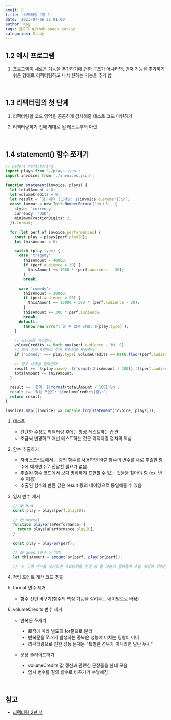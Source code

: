 ```yaml
---
emoji: 👋
title: '리팩터링 1장-1'
date: '2023-07-06 22:01:00'
author: Kay
tags: 블로그 github-pages gatsby
categories: Study
---
```


## 1.2 예시 프로그램

1. 프로그램이 새로운 기능을 추가하기에 편한 구조가 아니라면, 먼저 기능을 추가하기 쉬운 형태로 리팩터링하고 나서 원하는 기능을 추가 함

<br>

## 1.3 리팩터링의 첫 단계

1. 리팩터링할 코드 영역을 꼼꼼하게 검사해줄 테스트 코드 마련하기

2. 리팩터링하기 전에 제대로 된 테스트부터 마련

<br>

## 1.4 statement() 함수 쪼개기

```ts
// Before refactoring
import plays from './plays.json';
import invoices from './invoices.json';

function statement(invoice, plays) {
  let totalAmount = 0;
  let volumeCredits = 0;
  let result = `청구내역 (고객명: ${invoice.customer})\n`;
  const format = new Intl.NumberFormat('en-US', {
    style: 'currency',
    currency: 'USD',
    minimumFractionDigits: 2,
  }).format;

  for (let perf of invoice.performances) {
    const play = plays[perf.playID];
    let thisAmount = 0;

    switch (play.type) {
      case 'tragedy':
        thisAmount = 40000;
        if (perf.audience > 30) {
          thisAmount += 1000 * (perf.audience - 30);
        }
        break;

      case 'comedy':
        thisAmount = 30000;
        if (perf.audience > 20) {
          thisAmount += 10000 + 500 * (perf.audience - 20);
        }
        thisAmount += 300 * perf.audience;
        break;
      default:
        throw new Error(`알 수 없는 장르: ${play.type}`);
    }

    // 포인트를 적립한다.
    volumeCredits += Math.max(perf.audience - 30, 0);
    // 희극 관객 5명마다 추가 포인트를 제공한다.
    if ('comedy' === play.type) volumeCredits += Math.floor(perf.audience / 5);

    // 청구 내역을 출력한다.
    result += `${play.name}: ${format(thisAmount / 100)} (${perf.audience}석)\n`;
    totalAmount += thisAmount;
  }

  result += `총액: ${format(totalAmount / 100)}\n`;
  result += `적립 포인트: ${volumeCredits}점\n`;
  return result;
}

invoices.map((invoice) => console.log(statement(invoice, plays)));
```

1.  테스트

    - 간단한 수정도 리팩터링 후에는 항상 테스트하는 습관
    - 조금씩 변경하고 매번 테스트하는 것은 리팩터링 절차의 핵심

2.  함수 추출하기

    - 자바스크립트에서는 중첩 함수를 사용하면 바깥 함수의 변수를 새로 추출한 함수에 매개변수로 전달할 필요가 없음.
    - 추출된 함수 코드에서 보다 명확하게 표현할 수 있는 것들을 찾아야 함 (ex. 변수 이름)
    - 추출된 함수의 반환 값은 result 등의 네이밍으로 통일해줄 수 있음

3.  임시 변수 제거

    ```ts
    // 😵 bad
    const play = plays[perf.playID];

    // 😗 normal
    function playFor(aPerformance) {
      return plays[aPerformance.playID];
    }

    const play = playFor(perf);

    // 😄 good (변수 인라인)
    let thisAmount = amountFor(perf, playFor(perf));

    // -> 지역 변수를 제거하면 유효범위를 신경 썽 할 대상이 줄어들어 추출 작업이 쉬워짐
    ```

4.  적립 포인트 계산 코드 추출
5.  format 변수 제거
    - 함수 선언 바꾸기(함수의 핵심 기능을 살려주는 네이밍으로 바꿈)
6.  volumeCredits 변수 제거

    - 반복문 쪼개기

      - 로직에 따라 별도의 for문으로 분리
      - 반복문을 쪼개서 발생하는 중복은 성능에 미치는 영향이 미미
      - 리팩터링으로 인한 성능 문제는 “특별한 경우가 아니라면 일단 무시”

    - 문장 슬라이드하기
      - volumeCredits 값 갱신과 관련한 문장들을 한데 모음
      - 임시 변수를 질의 함수로 바꾸기가 수월해짐

<br>

## 참고

- [리팩터링 2판 책](https://www.yes24.com/Product/Goods/89649360)

```toc

```
